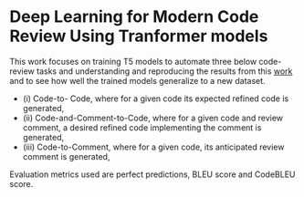 # Deep Learning for Modern Code Review Using Tranformer models

This work focuses on training T5 models to automate three below code-review tasks and understanding and reproducing the results from this [work](https://github.com/RosaliaTufano/code_review_automation) and to see how well the trained models generalize to a new dataset. 
- (i) Code-to- Code, where for a given code its expected refined code is generated, 
- (ii) Code-and-Comment-to-Code, where for a given code and review comment, a desired refined code implementing the comment is generated,
- (iii) Code-to-Comment, where for a given code, its anticipated review comment is generated,

  
Evaluation metrics used are perfect predictions, BLEU score and CodeBLEU score.


